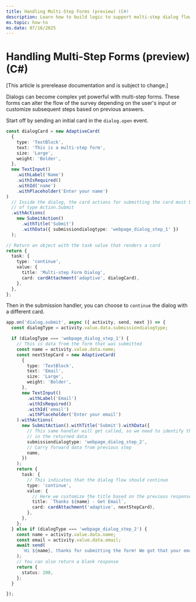 ```yaml
---
title: Handling Multi-Step Forms (preview) (C#)
description: Learn how to build logic to support multi-step dialog flows in Teams applications using the Teams AI Library for C#.
ms.topic: how-to
ms.date: 07/16/2025
---
```

# Handling Multi-Step Forms (preview) (C#)

[This article is prerelease documentation and is subject to change.]

Dialogs can become complex yet powerful with multi-step forms. These forms can alter the flow of the survey depending on the user's input or customize subsequent steps based on previous answers.

Start off by sending an initial card in the `dialog.open` event.

```ts
const dialogCard = new AdaptiveCard(
  {
    type: 'TextBlock',
    text: 'This is a multi-step form',
    size: 'Large',
    weight: 'Bolder',
  },
  new TextInput()
    .withLabel('Name')
    .withIsRequired()
    .withId('name')
    .withPlaceholder('Enter your name')
)
  // Inside the dialog, the card actions for submitting the card must be
  // of type Action.Submit
  .withActions(
    new SubmitAction()
      .withTitle('Submit')
      .withData({ submissiondialogtype: 'webpage_dialog_step_1' })
  );

// Return an object with the task value that renders a card
return {
  task: {
    type: 'continue',
    value: {
      title: 'Multi-step Form Dialog',
      card: cardAttachment('adaptive', dialogCard),
    },
  },
};
```

Then in the submission handler, you can choose to `continue` the dialog with a different card.

```ts
app.on('dialog.submit', async ({ activity, send, next }) => {
  const dialogType = activity.value.data.submissiondialogtype;

  if (dialogType === 'webpage_dialog_step_1') {
    // This is data from the form that was submitted
    const name = activity.value.data.name;
    const nextStepCard = new AdaptiveCard(
      {
        type: 'TextBlock',
        text: 'Email',
        size: 'Large',
        weight: 'Bolder',
      },
      new TextInput()
        .withLabel('Email')
        .withIsRequired()
        .withId('email')
        .withPlaceholder('Enter your email')
    ).withActions(
      new SubmitAction().withTitle('Submit').withData({
        // This same handler will get called, so we need to identify the step
        // in the returned data
        submissiondialogtype: 'webpage_dialog_step_2',
        // Carry forward data from previous step
        name,
      })
    );
    return {
      task: {
        // This indicates that the dialog flow should continue
        type: 'continue',
        value: {
          // Here we customize the title based on the previous response
          title: `Thanks ${name} - Get Email`,
          card: cardAttachment('adaptive', nextStepCard),
        },
      },
    };
  } else if (dialogType === 'webpage_dialog_step_2') {
    const name = activity.value.data.name;
    const email = activity.value.data.email;
    await send(
      `Hi ${name}, thanks for submitting the form! We got that your email is ${email}`
    );
    // You can also return a blank response
    return {
      status: 200,
    };
  }

});
```